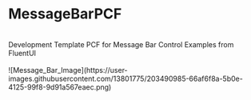 # MessageBarPCF
<br/>
Development Template PCF for Message Bar Control Examples from FluentUI
<br/>
<br/>
![Message_Bar_Image](https://user-images.githubusercontent.com/13801775/203490985-66af6f8a-5b0e-4125-99f8-9d91a567eaec.png)
<br/>
<br/>


